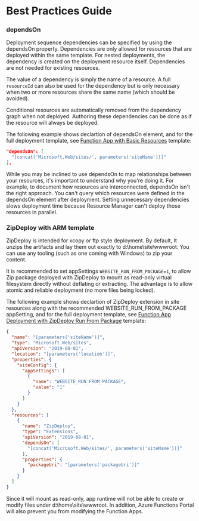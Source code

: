 # Best Practices Guide

### dependsOn  

Deployment sequence dependencies can be specified by using the dependsOn property. Dependencies are only allowed for resources that are deployed within the same template. 
For nested deployments, the dependency is created on the deployment resource itself. Dependencies are not needed for existing resources.

The value of a dependency is simply the name of a resource. A full `resourceId` can also be used for the dependency but is only necessary when two or more resources share the same name (which should be avoided).

Conditional resources are automatically removed from the dependency graph when not deployed. Authoring these dependencies can be done as if the resource will always be deployed.  

The following example shows declartion of dependsOn element, and for the full deployment template, see <a href="/function-app-basic-resources/azuredeploy.json">Function App with Basic Resources</a> template:

```json
"dependsOn": [
  "[concat('Microsoft.Web/sites/', parameters('siteName'))]"
],
```  

While you may be inclined to use dependsOn to map relationships between your resources, it's important to understand why you're doing it. For example, to document how resources are interconnected, dependsOn isn't the right approach. You can't query which resources were defined in the dependsOn element after deployment. Setting unnecessary dependencies slows deployment time because Resource Manager can't deploy those resources in parallel.

### ZipDeploy with ARM template

ZipDeploy is intended for xcopy or ftp style deployment. By default, It unzips the artifacts and lay them out exactly to d:\home\site\wwwroot. You can use any tooling (such as one coming with Windows) to zip your content.

It is recommended to set appSettings `WEBSITE_RUN_FROM_PACKAGE=1`, to allow Zip package deployed with ZipDeploy to mount as read-only virtual filesystem directly without deflating or extracting. The advantage is to allow atomic and reliable deployment (no more files being locked). 

The following example shows declartion of ZipDeploy extension in site resources along with the recommended WEBSITE_RUN_FROM_PACKAGE appSetting, and for the full deployment template, see <a href="/zip-deploy-run-from-package/azuredeploy.json">Function App Deployment with ZipDeploy Run From Package</a> template:

```json
{
  "name": "[parameters('siteName')]",
  "type": "Microsoft.Web/sites",
  "apiVersion": "2019-08-01",
  "location": "[parameters('location')]",
  "properties": {
    "siteConfig": {
      "appSettings": [
        {
          "name": "WEBSITE_RUN_FROM_PACKAGE",
          "value": "1"
        }
      ]
    }
  },
  "resources": [
    {
      "name": "ZipDeploy",
      "type": "Extensions",
      "apiVersion": "2019-08-01",
      "dependsOn": [
        "[concat('Microsoft.Web/sites/', parameters('siteName'))]"
      ],
      "properties": {
        "packageUri": "[parameters('packageUri')]"
      }
    }
  ]
}
```

Since it will mount as read-only, app runtime will not be able to create or modify files under d:\home\site\wwwroot. In addition, Azure Functions Portal will also prevent you from modifying the Function Apps.
